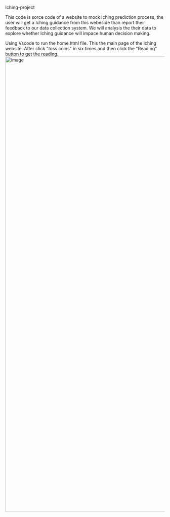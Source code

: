 Iching-project

This code is sorce code of a website to mock Iching prediction process, the user will get a Iching guidance from this webeside than report their feedback to our data collection system. We will analysis the their data to explore whether Iching guidance will impace human decision making.

Using Vscode to run the home.html file.
This the main page of the Iching website.
After click "toss coins" in six times and then click the "Reading" button to get the reading.
<img width="1436" alt="image" src="https://github.com/yifang-z/Iching-project/assets/75393352/56aad175-2693-4137-b06b-997a8d358a21">



